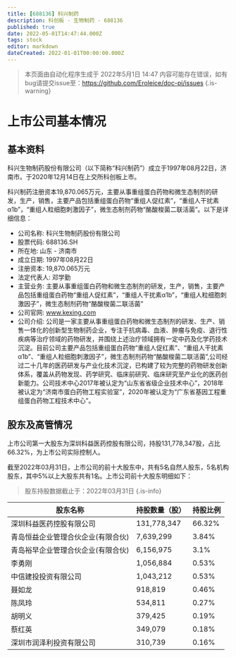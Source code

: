 ```yaml
---
title: [688136] 科兴制药
description: 科创板 - 生物制药 - 688136
published: true
date: 2022-05-01T14:47:44.000Z
tags: stock
editor: markdown
dateCreated: 2022-01-01T00:00:00.000Z
---
```


> 本页面由自动化程序生成于 2022年5月1日 14:47
> 内容可能存在错误，如有bug请提交issue至：https://github.com/Eroleice/doc-pi/issues
{.is-warning}

# 上市公司基本情况

## 基本资料

科兴生物制药股份有限公司（以下简称“科兴制药”）成立于1997年08月22日，济南市。于2020年12月14日在上交所科创板上市。

科兴制药注册资本19,870.065万元，主要从事重组蛋白药物和微生态制剂的研发，生产，销售，主要产品包括重组蛋白药物“重组人促红素”，“重组人干扰素α1b”，“重组人粒细胞刺激因子”，微生态制剂药物“酪酸梭菌二联活菌”。以下是详细信息：

- 公司名称: 科兴生物制药股份有限公司
- 股票代码: 688136.SH
- 所在地: 山东 - 济南市
- 成立日期: 1997年08月22日
- 注册资本: 19,870.065万元
- 法定代表人: 邓学勤
- 主营业务: 主要从事重组蛋白药物和微生态制剂的研发，生产，销售，主要产品包括重组蛋白药物“重组人促红素”，“重组人干扰素α1b”，“重组人粒细胞刺激因子”，微生态制剂药物“酪酸梭菌二联活菌”
- 公司官网: www.kexing.com
- 公司介绍: 公司是一家主要从事重组蛋白药物和微生态制剂的研发、生产、销售一体化的创新型生物制药企业，专注于抗病毒、血液、肿瘤与免疫、退行性疾病等治疗领域的药物研发，并围绕上述治疗领域拥有一定中药及化学药技术沉淀。目前公司主要产品包括重组蛋白药物“重组人促红素”、“重组人干扰素α1b”、“重组人粒细胞刺激因子”，微生态制剂药物“酪酸梭菌二联活菌”,公司经过二十几年的医药研发与产业化技术沉淀，已构建了较为完整的药物研发创新体系，覆盖从药物发现、药学研究、临床前研究、临床研究至产业化的医药创新能力。公司技术中心2017年被认定为“山东省省级企业技术中心”，2018年被认定为“济南市蛋白药物工程实验室”，2020年被认定为“广东省基因工程重组蛋白药物工程技术中心”。


## 股东及高管情况

上市公司第一大股东为深圳科益医药控股有限公司，持股131,778,347股，占比66.32%，为上市公司实际控制人。

截至2022年03月31日，上市公司的前十大股东中，共有5名自然人股东，5名机构股东，其中5%以上大股东共有1名。上市公司前十大股东明细如下：

> 股东持股数据截止于：2022年03月31日
{.is-info}

| 股东名称 | 持股数量（股） | 持股比例 |
| --- | --- | --- |
| 深圳科益医药控股有限公司 | 131,778,347 | 66.32% |
| 青岛恒益企业管理合伙企业(有限合伙) | 7,639,299 | 3.84% |
| 青岛裕早企业管理合伙企业(有限合伙) | 6,156,975 | 3.1% |
| 李勇刚 | 1,056,884 | 0.53% |
| 中信建投投资有限公司 | 1,043,212 | 0.53% |
| 聂如龙 | 918,819 | 0.46% |
| 陈凤玲 | 534,811 | 0.27% |
| 胡明义 | 379,425 | 0.19% |
| 蔡红英 | 349,079 | 0.18% |
| 深圳市润泽利投资有限公司 | 310,739 | 0.16% |




